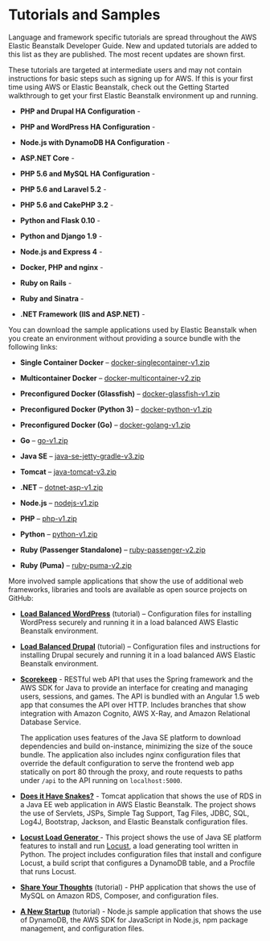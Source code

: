# Tutorials and Samples<a name="tutorials"></a>

Language and framework specific tutorials are spread throughout the AWS Elastic Beanstalk Developer Guide\. New and updated tutorials are added to this list as they are published\. The most recent updates are shown first\.

These tutorials are targeted at intermediate users and may not contain instructions for basic steps such as signing up for AWS\. If this is your first time using AWS or Elastic Beanstalk, check out the Getting Started walkthrough to get your first Elastic Beanstalk environment up and running\.

+ **PHP and Drupal HA Configuration** \- 

+ **PHP and WordPress HA Configuration** \- 

+ **Node\.js with DynamoDB HA Configuration** \- 

+ **ASP\.NET Core** \- 

+ **PHP 5\.6 and MySQL HA Configuration** \- 

+ **PHP 5\.6 and Laravel 5\.2** \- 

+ **PHP 5\.6 and CakePHP 3\.2** \- 

+ **Python and Flask 0\.10** \- 

+ **Python and Django 1\.9** \- 

+ **Node\.js and Express 4** \- 

+ **Docker, PHP and nginx** \- 

+ **Ruby on Rails** \- 

+ **Ruby and Sinatra** \- 

+ **\.NET Framework \(IIS and ASP\.NET\)** \- 

You can download the sample applications used by Elastic Beanstalk when you create an environment without providing a source bundle with the following links:

+ **Single Container Docker** – [docker\-singlecontainer\-v1\.zip](samples/docker-singlecontainer-v1.zip)

+ **Multicontainer Docker** – [docker\-multicontainer\-v2\.zip](samples/docker-multicontainer-v2.zip)

+ **Preconfigured Docker \(Glassfish\)** – [docker\-glassfish\-v1\.zip](samples/docker-glassfish-v1.zip)

+ **Preconfigured Docker \(Python 3\)** – [docker\-python\-v1\.zip](samples/docker-python-v1.zip)

+ **Preconfigured Docker \(Go\)** – [docker\-golang\-v1\.zip](samples/docker-golang-v1.zip)

+ **Go** – [go\-v1\.zip](samples/go-v1.zip)

+ **Java SE** – [java\-se\-jetty\-gradle\-v3\.zip](samples/java-se-jetty-gradle-v3.zip)

+ **Tomcat** – [java\-tomcat\-v3\.zip](samples/java-tomcat-v3.zip)

+ **\.NET** – [dotnet\-asp\-v1\.zip](samples/dotnet-asp-v1.zip)

+ **Node\.js** – [nodejs\-v1\.zip](samples/nodejs-v1.zip) 

+ **PHP** – [php\-v1\.zip](samples/php-v1.zip)

+ **Python** – [python\-v1\.zip](samples/python-v1.zip)

+ **Ruby \(Passenger Standalone\)** – [ruby\-passenger\-v2\.zip](samples/ruby-passenger-v2.zip)

+ **Ruby \(Puma\)** – [ruby\-puma\-v2\.zip](samples/ruby-puma-v2.zip)

More involved sample applications that show the use of additional web frameworks, libraries and tools are available as open source projects on GitHub:

+ **[Load Balanced WordPress](https://github.com/awslabs/eb-php-wordpress)** \(tutorial\) – Configuration files for installing WordPress securely and running it in a load balanced AWS Elastic Beanstalk environment\.

+ **[Load Balanced Drupal](https://github.com/awslabs/eb-php-drupal)** \(tutorial\) – Configuration files and instructions for installing Drupal securely and running it in a load balanced AWS Elastic Beanstalk environment\. 

+ **[Scorekeep](https://github.com/awslabs/eb-java-scorekeep)** \- RESTful web API that uses the Spring framework and the AWS SDK for Java to provide an interface for creating and managing users, sessions, and games\. The API is bundled with an Angular 1\.5 web app that consumes the API over HTTP\. Includes branches that show integration with Amazon Cognito, AWS X\-Ray, and Amazon Relational Database Service\.

  The application uses features of the Java SE platform to download dependencies and build on\-instance, minimizing the size of the souce bundle\. The application also includes nginx configuration files that override the default configuration to serve the frontend web app statically on port 80 through the proxy, and route requests to paths under `/api` to the API running on `localhost:5000`\.

+ **[Does it Have Snakes?](https://github.com/awslabs/eb-tomcat-snakes)** \- Tomcat application that shows the use of RDS in a Java EE web application in AWS Elastic Beanstalk\. The project shows the use of Servlets, JSPs, Simple Tag Support, Tag Files, JDBC, SQL, Log4J, Bootstrap, Jackson, and Elastic Beanstalk configuration files\.

+ **[Locust Load Generator ](https://github.com/awslabs/eb-locustio-sample)** \- This project shows the use of Java SE platform features to install and run [Locust](http://locust.io/), a load generating tool written in Python\. The project includes configuration files that install and configure Locust, a build script that configures a DynamoDB table, and a Procfile that runs Locust\.

+ **[Share Your Thoughts](https://github.com/awslabs/eb-demo-php-simple-app)** \(tutorial\) \- PHP application that shows the use of MySQL on Amazon RDS, Composer, and configuration files\.

+ **[A New Startup](https://github.com/awslabs/eb-node-express-sample)** \(tutorial\) \- Node\.js sample application that shows the use of DynamoDB, the AWS SDK for JavaScript in Node\.js, npm package management, and configuration files\.